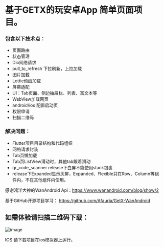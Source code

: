 # 基于GETX的玩安卓App 简单页面项目。

### 包含以下技术点：
  - 页面路由
  - 状态管理
  - Dio网络请求
  - pull_to_refresh 下拉刷新，上拉加载
  - 图片加载
  - Lottie动画加载
  - 屏幕适配
  - UI：Tab页面、侧边抽屉栏、列表、富文本等
  - WebView加载网页
  - android/ios 配置启动页
  - 权限申请
  - 扫描二维码

### 解决问题：
  - Flutter项目目录结构和代码组织
  - 网络请求封装
  - Tab页懒加载
  - Tab页ListView滑动时，其他tab跟着滑动
  - qr_code_scanner release下白屏不能使用stack包裹
  - release下Expanded显示灰屏，Expanded、Flexible只在Row、Column等组件内，不在其他组件内使用。

感谢鸿洋大神的WanAndroid Api：https://www.wanandroid.com/blog/show/2

基于GitHub开源项目学习： https://github.com/Afauria/GetX-WanAndroid

## 如需体验请扫描二维码下载：
![image](https://user-images.githubusercontent.com/10026173/175843832-2ad52f91-318f-47d2-8012-7958a45c9336.png)

IOS 请下载项目在ios模拟器上运行。



